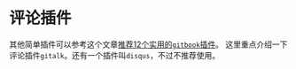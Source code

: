 # 评论插件
其他简单插件可以参考这个文章[推荐12个实用的`gitbook`插件](https://juejin.im/post/6844903865146441741)。
这里重点介绍一下评论插件`gitalk`。还有一个插件叫`disqus`，不过不推荐使用。
